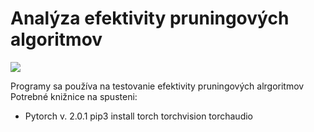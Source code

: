 # Analýza efektivity pruningových algoritmov
![](https://img.shields.io/badge/PyTorch-v.%202.0.1-orange)

Programy sa používa na testovanie efektivity pruningových alrgoritmov
Potrebné knižnice na spusteni:<br />
- Pytorch v. 2.0.1  pip3 install torch torchvision torchaudio
